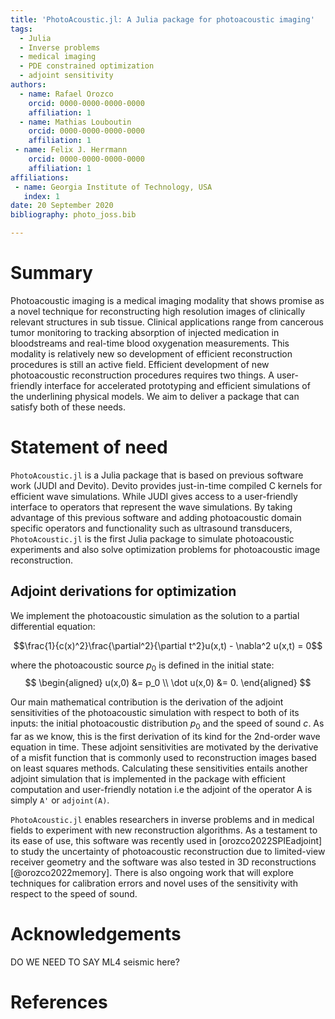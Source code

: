 ```yaml
---
title: 'PhotoAcoustic.jl: A Julia package for photoacoustic imaging'
tags:
  - Julia
  - Inverse problems
  - medical imaging
  - PDE constrained optimization 
  - adjoint sensitivity 
authors:
  - name: Rafael Orozco 
    orcid: 0000-0000-0000-0000
    affiliation: 1
  - name: Mathias Louboutin
    orcid: 0000-0000-0000-0000
    affiliation: 1
 - name: Felix J. Herrmann
    orcid: 0000-0000-0000-0000
    affiliation: 1
affiliations:
 - name: Georgia Institute of Technology, USA
   index: 1
date: 20 September 2020
bibliography: photo_joss.bib

---
```


# Summary
Photoacoustic imaging is a medical imaging modality that shows promise as a novel technique for reconstructing high resolution images of clinically relevant structures in sub tissue. Clinical applications range from cancerous tumor monitoring to tracking absorption of injected medication in bloodstreams and real-time blood oxygenation measurements. This modality is relatively new so development of efficient reconstruction procedures is still an active field. Efficient development of new photoacoustic reconstruction procedures requires two things. A user-friendly interface for accelerated prototyping and efficient simulations of the underlining physical models. We aim to deliver a package that can satisfy both of these needs. 

<!-- This is the example summary:
The forces on stars, galaxies, and dark matter under external gravitational
fields lead to the dynamical evolution of structures in the universe. The orbits
of these bodies are therefore key to understanding the formation, history, and
future state of galaxies. The field of "galactic dynamics," which aims to model
the gravitating components of galaxies to study their structure and evolution,
is now well-established, commonly taught, and frequently used in astronomy.
Aside from toy problems and demonstrations, the majority of problems require
efficient numerical tools, many of which require the same base code (e.g., for
performing numerical orbit integration).
 -->


# Statement of need
`PhotoAcoustic.jl` is a Julia package that is based on previous software work (JUDI and Devito). 
Devito provides just-in-time compiled C kernels for efficient wave simulations. While JUDI gives access to 
a user-friendly interface to operators that represent the wave simulations. By taking advantage of this previous software and adding photoacoustic domain specific operators and functionality such as ultrasound transducers, `PhotoAcoustic.jl` is the first Julia package to simulate photoacoustic experiments and also solve optimization problems for photoacoustic image reconstruction. 


## Adjoint derivations for optimization
We implement the photoacoustic simulation as the solution to a partial differential equation:

$$\frac{1}{c(x)^2}\frac{\partial^2}{\partial t^2}u(x,t) - \nabla^2 u(x,t) = 0$$

where the photoacoustic source $p_0$ is defined in the initial state:
$$
\begin{aligned}
u(x,0) &= p_0 \\
\dot u(x,0) &= 0.
\end{aligned}
$$

Our main mathematical contribution is the derivation of the adjoint sensitivities of the photoacoustic simulation with respect to both of its inputs: the initial photoacoustic distribution $p_0$ and the speed of sound $c$. As far as we know, this is the first derivation of its kind for the 2nd-order wave equation in time. These adjoint sensitivities are motivated by the derivative of a misfit function that is commonly used to reconstruction images based on least squares methods. Calculating these sensitivities entails another adjoint simulation that is implemented in the package with 
efficient computation and user-friendly notation i.e the adjoint of the operator A is simply `A'` or `adjoint(A)`.

`PhotoAcoustic.jl` enables researchers in inverse problems and in medical fields 
to experiment with new reconstruction algorithms. As a testament to its ease of use, this software was recently used 
in [orozco2022SPIEadjoint] to study the uncertainty of photoacoustic reconstruction due to limited-view receiver geometry and the software was also tested in 3D reconstructions [@orozco2022memory]. There is also ongoing work 
that will explore techniques for calibration errors and novel uses of the sensitivity with respect to the speed of sound. 


<!-- 
This is the example Statement of need:
`Gala` is an Astropy-affiliated Python package for galactic dynamics. Python
enables wrapping low-level languages (e.g., C) for speed without losing
flexibility or ease-of-use in the user-interface. The API for `Gala` was
designed to provide a class-based and user-friendly interface to fast (C or
Cython-optimized) implementations of common operations such as gravitational
potential and force evaluation, orbit integration, dynamical transformations,
and chaos indicators for nonlinear dynamics. `Gala` also relies heavily on and
interfaces well with the implementations of physical units and astronomical
coordinate systems in the `Astropy` package [@astropy] (`astropy.units` and
`astropy.coordinates`).

`Gala` was designed to be used by both astronomical researchers and by
students in courses on gravitational dynamics or astronomy. It has already been
used in a number of scientific publications [@Pearson:2017] and has also been
used in graduate courses on Galactic dynamics to, e.g., provide interactive
visualizations of textbook material [@Binney:2008]. The combination of speed,
design, and support for Astropy functionality in `Gala` will enable exciting
scientific explorations of forthcoming data releases from the *Gaia* mission
[@gaia] by students and experts alike.


Single dollars ($) are required for inline mathematics e.g. $f(x) = e^{\pi/x}$

Double dollars make self-standing equations:

$$\Theta(x) = \left\{\begin{array}{l}
0\textrm{ if } x < 0\cr
1\textrm{ else}
\end{array}\right.$$

You can also use plain \LaTeX for equations
\begin{equation}\label{eq:fourier}
\hat f(\omega) = \int_{-\infty}^{\infty} f(x) e^{i\omega x} dx
\end{equation}
and refer to \autoref{eq:fourier} from text.

# Citations

Citations to entries in paper.bib should be in
[rMarkdown](http://rmarkdown.rstudio.com/authoring_bibliographies_and_citations.html)
format.

If you want to cite a software repository URL (e.g. something on GitHub without a preferred
citation) then you can do it with the example BibTeX entry below for @fidgit.

For a quick reference, the following citation commands can be used:
- `@author:2001`  ->  "Author et al. (2001)"
- `[@author:2001]` -> "(Author et al., 2001)"
- `[@author1:2001; @author2:2001]` -> "(Author1 et al., 2001; Author2 et al., 2002)"

Figures can be included like this:
![Caption for example figure.\label{fig:example}](figure.png)
and referenced from text using \autoref{fig:example}.

Figure sizes can be customized by adding an optional second parameter:
![Caption for example figure.](figure.png){ width=20% }
 -->

# Acknowledgements
DO WE NEED TO SAY ML4 seismic here? 


# References



